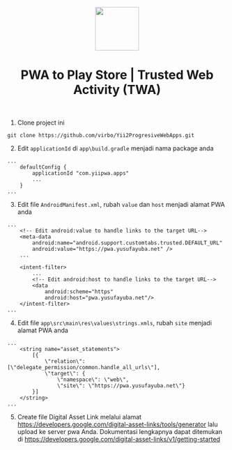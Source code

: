 <p align="center">
    <a href="https://dutainformasi.net" target="_blank">
        <img src="https://s3-id-jkt-1.kilatstorage.id/cdn-dutainformasi/assets/img/logo.png" height="100px">
    </a>
    <h1 align="center">PWA to Play Store | Trusted Web Activity (TWA)</h1>
    <br>
</p>

1. Clone project ini
~~~
git clone https://github.com/virbo/Yii2ProgresiveWebApps.git
~~~

2. Edit `applicationId` di `app\build.gradle` menjadi nama package anda
~~~
...
    defaultConfig {
        applicationId "com.yiipwa.apps"
        ...
    }
...
~~~

3. Edit file `AndroidManifest.xml`, rubah `value` dan `host` menjadi alamat PWA anda
~~~
...
    <!-- Edit android:value to handle links to the target URL-->
    <meta-data
        android:name="android.support.customtabs.trusted.DEFAULT_URL"
        android:value="https://pwa.yusufayuba.net" />
    ...

    <intent-filter>
        ...
        <!-- Edit android:host to handle links to the target URL-->
        <data
            android:scheme="https"
            android:host="pwa.yusufayuba.net"/>
    </intent-filter>
...
~~~

4. Edit file `app\src\main\res\values\strings.xmls`, rubah `site` menjadi alamat PWA anda
~~~
...
    <string name="asset_statements">
        [{
            \"relation\": [\"delegate_permission/common.handle_all_urls\"],
            \"target\": {
                \"namespace\": \"web\",
                \"site\": \"https://pwa.yusufayuba.net\"}
        }]
    </string>
...
~~~

5. Create file Digital Asset Link melalui alamat https://developers.google.com/digital-asset-links/tools/generator lalu upload ke server pwa Anda. Dokumentasi lengkapnya dapat ditemukan di https://developers.google.com/digital-asset-links/v1/getting-started

